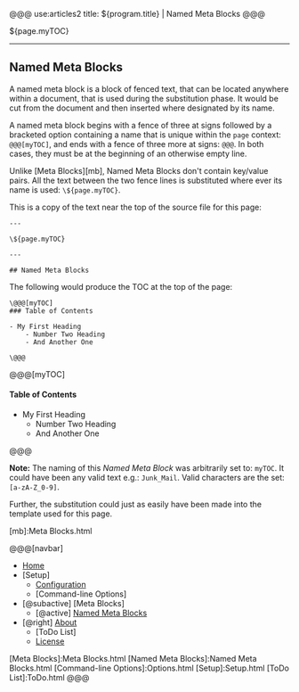 @@@
use:articles2
title: ${program.title} | Named Meta Blocks
@@@


${page.myTOC}

---

## Named Meta Blocks

A named meta block is a block of fenced text, that can be located anywhere within 
a document, that is used during the substitution phase.  It would be cut from the
document and then inserted where designated by its name.

A named meta block begins with a fence of three at signs followed by a bracketed 
option containing a name that is unique within the `page` context: `@@@[myTOC]`, 
and ends with a fence of three more at signs: `@@@`.  In both cases, they must be 
at the beginning of an otherwise empty line.

Unlike [Meta Blocks][mb], Named Meta Blocks don't contain key/value pairs.  All the
text between the two fence lines is substituted where ever its name is used: 
`\${page.myTOC}`.

This is a copy of the text near the top of the source file for this page:
~~~
---

\${page.myTOC}

---

## Named Meta Blocks
~~~

The following would produce the TOC at the top of the page:

~~~
\@@@[myTOC]
### Table of Contents

- My First Heading
    - Number Two Heading
    - And Another One

\@@@
~~~

@@@[myTOC]
#### Table of Contents

- My First Heading
    - Number Two Heading
    - And Another One

@@@

__Note:__ The naming of this _Named Meta Block_ was arbitrarily set to: `myTOC`.
It could have been any valid text e.g.: `Junk_Mail`.  Valid characters are the set:
`[a-zA-Z_0-9]`.

Further, the substitution could just as easily have been made into the template used for 
this page.


[mb]:Meta Blocks.html


@@@[navbar]
- [Home]
- [Setup]
    - [Configuration]
    - [Command-line Options]
- [@subactive] [Meta Blocks]
    - [@active] [Named Meta Blocks](#)
- [@right] [About]
    - [ToDo List]
    - [License]

[About]:About.html
[Configuration]:Configuration.html
[Home]:index.html
[License]:LICENSE.html
[Meta Blocks]:Meta Blocks.html
[Named Meta Blocks]:Named Meta Blocks.html
[Command-line Options]:Options.html
[Setup]:Setup.html
[ToDo List]:ToDo.html
@@@

